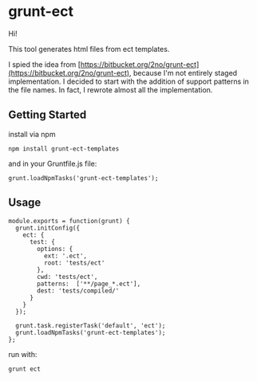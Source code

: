 # grunt-ect

Hi!

This tool generates html files from ect templates.

I spied the idea from [https://bitbucket.org/2no/grunt-ect](https://bitbucket.org/2no/grunt-ect), because I'm not entirely staged implementation. 
I decided to start with the addition of support patterns in the file names. In fact, I rewrote almost all the implementation.


## Getting Started

 install via npm

	npm install grunt-ect-templates

and in your Gruntfile.js file:

	grunt.loadNpmTasks('grunt-ect-templates');

## Usage

	module.exports = function(grunt) {
	  grunt.initConfig({
	    ect: {
	      test: {
	        options: {
	          ext: '.ect',
	          root: 'tests/ect'
	        },
	        cwd: 'tests/ect',
	        patterns:  ['**/page_*.ect'],
	        dest: 'tests/compiled/'
	      }
	    }
	  });

	  grunt.task.registerTask('default', 'ect');
	  grunt.loadNpmTasks('grunt-ect-templates');
	};

run with:

	grunt ect

